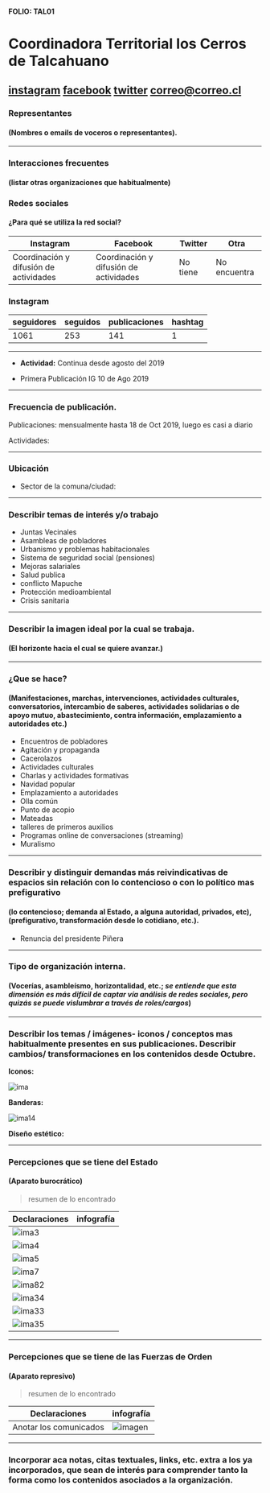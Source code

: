 #### FOLIO: TAL01
# Coordinadora Territorial los Cerros de Talcahuano

[instagram](https://www.instagram.com/ct.cerrosdethno/)
[facebook](https://www.facebook.com/CoordinadoraTerritorialLosCerrosdeTalcahuano/)
[twitter]()
<correo@correo.cl>
---

### Representantes
#### (Nombres o emails de voceros o representantes).

---
### Interacciones frecuentes
#### (listar otras organizaciones que habitualmente)

### Redes sociales
#### ¿Para qué se utiliza la red social?
| Instagram | Facebook | Twitter | Otra 
|---|---|---|---|
|Coordinación y difusión de actividades|Coordinación y difusión de actividades|No tiene|No encuentra|

### **Instagram**
| seguidores | seguidos | publicaciones | hashtag |
|---|---|---|---|
|1061|253|141|1|

---

* **Actividad:** Continua desde agosto del 2019 

* Primera Publicación IG 10 de Ago 2019

---
### Frecuencia de publicación.

Publicaciones: mensualmente hasta 18 de Oct 2019, luego es casi a diario

Actividades:

---
### Ubicación
* Sector de la comuna/ciudad:

---
### Describir temas de interés y/o trabajo

* Juntas Vecinales
* Asambleas de pobladores
* Urbanismo y problemas habitacionales
* Sistema de seguridad social (pensiones)
* Mejoras salariales
* Salud publica
* conflicto Mapuche
* Protección medioambiental
* Crisis sanitaria

---
### Describir la imagen ideal por la cual se trabaja.
#### (El horizonte hacia el cual se quiere avanzar.)

---
### ¿Que se hace?
#### (Manifestaciones, marchas, intervenciones, actividades culturales, conversatorios, intercambio de saberes, actividades solidarias o de apoyo mutuo, abastecimiento, contra información, emplazamiento a autoridades etc.)

* Encuentros de pobladores
* Agitación y propaganda
* Cacerolazos
* Actividades culturales
* Charlas y actividades formativas
* Navidad popular
* Emplazamiento a autoridades
* Olla común
* Punto de acopio
* Mateadas
* talleres de primeros auxilios
* Programas online de conversaciones (streaming)
* Muralismo

---
### Describir y distinguir demandas más reivindicativas de espacios sin relación con lo contencioso o con lo político mas prefigurativo
#### (lo contencioso; demanda al Estado, a alguna autoridad, privados, etc), (prefigurativo, transformación desde lo cotidiano, etc.).

* Renuncia del presidente Piñera  

---
### Tipo de organización interna.
#### (Vocerías, asambleísmo, horizontalidad, etc.; *se entiende que esta dimensión es más difícil de captar vía análisis de redes sociales, pero quizás se puede vislumbrar a través de roles/cargos*)

---
### Describir los temas / imágenes- iconos / conceptos mas habitualmente presentes en sus publicaciones. Describir cambios/ transformaciones en los contenidos desde Octubre.

**Iconos:**

![ima](73417725_140362413983384_7446750534167429120_o.jpg)

**Banderas:**

![ima14](107902108_288070382545919_313906621380961699_o.jpg)

**Diseño estético:**

> 

---
### Percepciones que se tiene del Estado
#### (Aparato burocrático)
> resumen de lo encontrado

| Declaraciones | infografía | 
|---|---|
|![ima3](94329631_234422051244086_7613200544319930368_o.jpg) | |
|![ima4](94419799_234422134577411_3082877492994768896_o.jpg) ||
|![ima5](93691535_234422214577403_4529273210994163712_o.jpg) ||
|![ima7](94218289_234422237910734_5702334461497049088_o.jpg) ||
|![ima82](101314519_264029358283355_6391250080518635520_o.jpg) ||
|![ima34](102612360_264029391616685_8798970585871810560_o.jpg) ||
|![ima33](101956336_264029451616679_8462808696819286016_o.jpg) ||
|![ima35](100954458_264029521616672_8225810198107783168_o.jpg) ||


---
### Percepciones que se tiene de las Fuerzas de Orden
#### (Aparato represivo)
> resumen de lo encontrado

| Declaraciones | infografía | 
|---|---|
|Anotar los comunicados | ![imagen]() |

---
### Incorporar aca notas, citas textuales, links, etc. extra a los ya incorporados, que sean de interés para comprender tanto la forma como los contenidos asociados a la organización.
